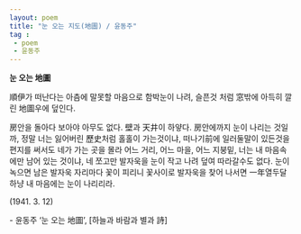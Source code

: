 ```yaml
---
layout: poem
title: "눈 오는 지도(地圖) / 윤동주"
tag :
 - poem
 - 윤동주
---
```



**눈 오는 地圖**    

順伊가 떠난다는 아츰에 말못할 마음으로 함박눈이 나려, 슬픈것 처럼 窓밖에 아득히 깔린 地圖우에 덮인다.

房안을 돌아다 보아야 아무도 없다. 壁과 天井이 하얗다. 房안에까지 눈이 나리는 것일까, 정말 너는 잃어버린 歷史처럼 홀홀이 가는것이냐, 떠나기前에 일러둘말이 있든것을 편지를 써서도 네가 가는 곳을 몰라 어느 거리, 어느 마을, 어느 지붕밑, 너는 내 마음속에만 남어 있는 것이냐, 네 쪼고만 발자욱을 눈이 작고 나려 덮여 따라갈수도 없다. 눈이 녹으면 남은 발자욱 자리마다 꽃이 피리니 꽃사이로 발자욱을 찾어 나서면 一年열두달 하냥 내 마음에는 눈이 나리리라.

(1941. 3. 12)

\- 윤동주 ‘눈 오는 地圖’, [하늘과 바람과 별과 詩]
